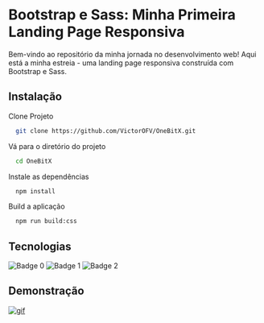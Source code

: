 
# Bootstrap e Sass: Minha Primeira Landing Page Responsiva


Bem-vindo ao repositório da minha jornada no desenvolvimento web! Aqui está a minha estreia - uma landing page responsiva construída com Bootstrap e Sass.
## Instalação
Clone Projeto
~~~bash  
  git clone https://github.com/VictorOFV/OneBitX.git
~~~

Vá para o diretório do projeto  

~~~bash  
  cd OneBitX
~~~

Instale as dependências  

~~~bash  
  npm install
~~~

Build a aplicação

~~~bash
  npm run build:css
~~~  

## Tecnologias 
![Badge 0](https://img.shields.io/badge/HTML5-E34F26?style=for-the-badge&logo=html5&logoColor=white) ![Badge 1](https://img.shields.io/badge/Bootstrap-563D7C?style=for-the-badge&logo=bootstrap&logoColor=white) ![Badge 2](https://img.shields.io/badge/Sass-CC6699?style=for-the-badge&logo=sass&logoColor=white)

## Demonstração  
<a target="_blank" href="https://one-bit-x-seven.vercel.app/">![gif](https://imgur.com/rc2e5he.gif)</a>